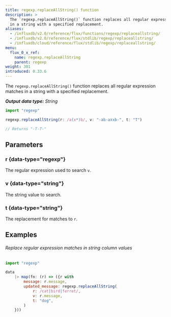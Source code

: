 ```yaml
---
title: regexp.replaceAllString() function
description: >
  The `regexp.replaceAllString()` function replaces all regular expression matches
  in a string with a specified replacement.
aliases:
  - /influxdb/v2.0/reference/flux/functions/regexp/replaceallstring/
  - /influxdb/v2.0/reference/flux/stdlib/regexp/replaceallstring/
  - /influxdb/cloud/reference/flux/stdlib/regexp/replaceallstring/
menu:
  flux_0_x_ref:
    name: regexp.replaceAllString
    parent: regexp
weight: 301
introduced: 0.33.6
---
```


The `regexp.replaceAllString()` function replaces all regular expression matches
in a string with a specified replacement.

_**Output data type:** String_

```js
import "regexp"

regexp.replaceAllString(r: /a(x*)b/, v: "-ab-axxb-", t: "T")

// Returns "-T-T-"
```

## Parameters

### r {data-type="regexp"}
The regular expression used to search `v`.

### v {data-type="string"}
The string value to search.

### t {data-type="string"}
The replacement for matches to `r`.

## Examples

###### Replace regular expression matches in string column values
```js
import "regexp"

data
    |> map(fn: (r) => ({r with
        message: r.message,
        updated_message: regexp.replaceAllString(
            r: /cat|bird|ferret/,
            v: r.message,
            t: "dog",
        )
    }))
```
